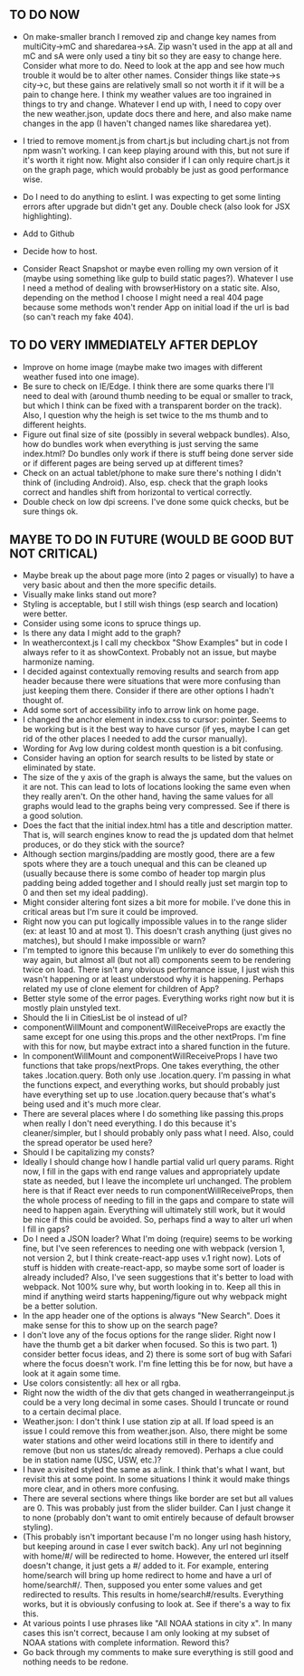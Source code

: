 ## TO DO NOW

- On make-smaller branch I removed zip and change key names from multiCity->mC and sharedarea->sA. Zip wasn't used in the app at all and mC and sA were only used a tiny bit so they are easy to change here. Consider what more to do. Need to look at the app and see how much trouble it would be to alter other names. Consider things like state->s city->c, but these gains are relatively small so not worth it if it will be a pain to change here. I think my weather values are too ingrained in things to try and change. Whatever I end up with, I need to copy over the new weather.json, update docs there and here, and also make name changes in the app (I haven't changed names like sharedarea yet).
- I tried to remove moment.js from chart.js but including chart.js not from npm wasn't working. I can keep playing around with this, but not sure if it's worth it right now. Might also consider if I can only require chart.js it on the graph page, which would probably be just as good performance wise.
- Do I need to do anything to eslint. I was expecting to get some linting errors after upgrade but didn't get any. Double check (also look for JSX highlighting).

- Add to Github
- Decide how to host.
- Consider React Snapshot or maybe even rolling my own version of it (maybe using something like gulp to build static pages?). Whatever I use I need a method of dealing with browserHistory on a static site. Also, depending on the method I choose I might need a real 404 page because some methods won't render App on initial load if the url is bad (so can't reach my fake 404).


## TO DO VERY IMMEDIATELY AFTER DEPLOY

- Improve on home image (maybe make two images with different weather fused into one image).
- Be sure to check on IE/Edge. I think there are some quarks there I'll need to deal with (around thumb needing to be equal or smaller to track, but which I think can be fixed with a transparent border on the track). Also, I question why the heigh is set twice to the ms thumb and to different heights.
- Figure out final size of site (possibly in several webpack bundles). Also, how do bundles work when everything is just serving the same index.html? Do bundles only work if there is stuff being done server side or if different pages are being served up at different times?
- Check on an actual tablet/phone to make sure there's nothing I didn't think of (including Android). Also, esp. check that the graph looks correct and handles shift from horizontal to vertical correctly.
- Double check on low dpi screens. I've done some quick checks, but be sure things ok.


## MAYBE TO DO IN FUTURE (WOULD BE GOOD BUT NOT CRITICAL)

- Maybe break up the about page more (into 2 pages or visually) to have a very basic about and then the more specific details.
- Visually make links stand out more?
- Styling is acceptable, but I still wish things (esp search and location) were better.
- Consider using some icons to spruce things up.
- Is there any data I might add to the graph?
- In weathercontext.js I call my checkbox "Show Examples" but in code I always refer to it as showContext. Probably not an issue, but maybe harmonize naming.
- I decided against contextually removing results and search from app header because there were situations that were more confusing than just keeping them there. Consider if there are other options I hadn't thought of.
- Add some sort of accessibility info to arrow link on home page.
- I changed the anchor element in index.css to cursor: pointer. Seems to be working but is it the best way to have cursor (if yes, maybe I can get rid of the other places I needed to add the cursor manually).
- Wording for Avg low during coldest month question is a bit confusing.
- Consider having an option for search results to be listed by state or eliminated by state.
- The size of the y axis of the graph is always the same, but the values on it are not. This can lead to lots of locations looking the same even when they really aren't. On the other hand, having the same values for all graphs would lead to the graphs being very compressed. See if there is a good solution.
- Does the fact that the initial index.html has a title and description matter. That is, will search engines know to read the js updated dom that helmet produces, or do they stick with the source?
- Although section margins/padding are mostly good, there are a few spots where they are a touch unequal and this can be cleaned up (usually because there is some combo of header top margin plus padding being added together and I should really just set margin top to 0 and then set my ideal padding).
- Might consider altering font sizes a bit more for mobile. I've done this in critical areas but I'm sure it could be improved.
- Right now you can put logically impossible values in to the range slider (ex: at least 10 and at most 1). This doesn't crash anything (just gives no matches), but should I make impossible or warn?
- I'm tempted to ignore this because I'm unlikely to ever do something this way again, but almost all (but not all) components seem to be rendering twice on load. There isn't any obvious performance issue, I just wish this wasn't happening or at least understood why it is happening. Perhaps related my use of clone element for children of App?
- Better style some of the error pages. Everything works right now but it is mostly plain unstyled text.
- Should the li in CitiesList be ol instead of ul?
- componentWillMount and componentWillReceiveProps are exactly the same except for one using this.props and the other nextProps. I'm fine with this for now, but maybe extract into a shared function in the future.
- In componentWillMount and componentWillReceiveProps I have two functions that take props/nextProps. One takes everything, the other takes .location.query. Both only use .location.query. I'm passing in what the functions expect, and everything works, but should probably just have everything set up to use .location.query because that's what's being used and it's much more clear.
- There are several places where I do something like passing this.props when really I don't need everything. I do this because it's cleaner/simpler, but I should probably only pass what I need. Also, could the spread operator be used here?
- Should I be capitalizing my consts?
- Ideally I should change how I handle partial valid url query params. Right now, I fill in the gaps with end range values and appropriately update state as needed, but I leave the incomplete url unchanged. The problem here is that if React ever needs to run componentWillReceiveProps, then the whole process of needing to fill in the gaps and compare to state will need to happen again. Everything will ultimately still work, but it would be nice if this could be avoided. So, perhaps find a way to alter url when I fill in gaps?
- Do I need a JSON loader? What I'm doing (require) seems to be working fine, but I've seen references to needing one with webpack (version 1, not version 2, but I think create-react-app uses v.1 right now). Lots of stuff is hidden with create-react-app, so maybe some sort of loader is already included? Also, I've seen suggestions that it's better to load with webpack. Not 100% sure why, but worth looking in to. Keep all this in mind if anything weird starts happening/figure out why webpack might be a better solution.
- In the app header one of the options is always "New Search". Does it make sense for this to show up on the search page?
- I don't love any of the focus options for the range slider. Right now I have the thumb get a bit darker when focused. So this is two part. 1) consider better focus ideas, and 2) there is some sort of bug with Safari where the focus doesn't work. I'm fine letting this be for now, but have a look at it again some time.
- Use colors consistently: all hex or all rgba.
- Right now the width of the div that gets changed in weatherrangeinput.js could be a very long decimal in some cases. Should I truncate or round to a certain decimal place.
- Weather.json: I don't think I use station zip at all. If load speed is an issue I could remove this from weather.json. Also, there might be some water stations and other weird locations still in there to identify and remove (but non us states/dc already removed). Perhaps a clue could be in station name (USC, USW, etc.)?
- I have a:visited styled the same as a:link. I think that's what I want, but revisit this at some point. In some situations I think it would make things more clear, and in others more confusing.
- There are several sections where things like border are set but all values are 0. This was probably just from the slider builder. Can I just change it to none (probably don't want to omit entirely because of default browser styling).
- (This probably isn't important because I'm no longer using hash history, but keeping around in case I ever switch back). Any url not beginning with home/#/ will be redirected to home. However, the entered url itself doesn't change, it just gets a #/ added to it. For example, entering home/search will bring up home redirect to home and have a url of home/search#/. Then, supposed you enter some values and get redirected to results. This results in home/search#/results. Everything works, but it is obviously confusing to look at. See if there's a way to fix this.
- At various points I use phrases like "All NOAA stations in city x". In many cases this isn't correct, because I am only looking at my subset of NOAA stations with complete information. Reword this?
- Go back through my comments to make sure everything is still good and nothing needs to be redone.
